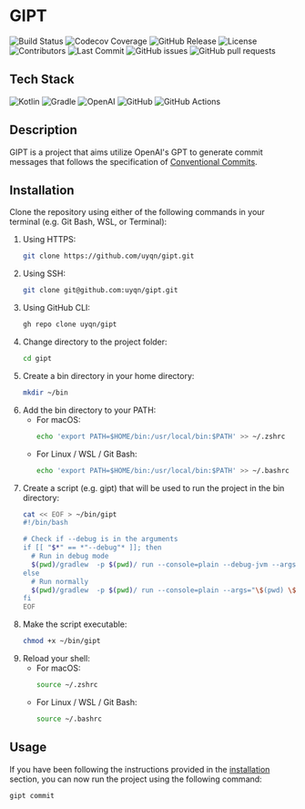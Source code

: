 # GIPT
![Build Status](https://github.com/uyqn/gipt/actions/workflows/ci.yml/badge.svg)
![Codecov Coverage](https://codecov.io/gh/uyqn/gipt/branch/main/graph/badge.svg)
![GitHub Release](https://img.shields.io/github/v/release/uyqn/gipt)
![License](https://img.shields.io/github/license/uyqn/gipt)
![Contributors](https://img.shields.io/github/contributors/uyqn/gipt)
![Last Commit](https://img.shields.io/github/last-commit/uyqn/gipt)
![GitHub issues](https://img.shields.io/github/issues/uyqn/gipt)
![GitHub pull requests](https://img.shields.io/github/issues-pr/uyqn/gipt)

## Tech Stack
![Kotlin](https://img.shields.io/badge/Kotlin-%230095D5.svg?style=for-the-badge&logo=kotlin&logoColor=white)
![Gradle](https://img.shields.io/badge/Gradle-%2302303A.svg?style=for-the-badge&logo=gradle&logoColor=white)
![OpenAI](https://img.shields.io/badge/OpenAI-%23007ACC.svg?style=for-the-badge&logo=openai&logoColor=white)
![GitHub](https://img.shields.io/badge/GitHub-%23121011.svg?style=for-the-badge&logo=github&logoColor=white)
![GitHub Actions](https://img.shields.io/badge/GitHub_Actions-%232671E5.svg?style=for-the-badge&logo=github-actions&logoColor=white)

## Description
GIPT is a project that aims utilize OpenAI's GPT to generate commit messages that follows the specification of [Conventional Commits](https://www.conventionalcommits.org/en/v1.0.0/).

## Installation
Clone the repository using either of the following commands in your terminal (e.g. Git Bash, WSL, or Terminal):
1. Using HTTPS:
    ```bash
    git clone https://github.com/uyqn/gipt.git
    ```
2. Using SSH:
    ```bash
    git clone git@github.com:uyqn/gipt.git 
    ```
3. Using GitHub CLI:
    ```bash
    gh repo clone uyqn/gipt
    ```
4. Change directory to the project folder:
    ```bash
    cd gipt
    ```
5. Create a bin directory in your home directory:
    ```bash
    mkdir ~/bin
    ```
6. Add the bin directory to your PATH:
   - For macOS:
       ```bash
       echo 'export PATH=$HOME/bin:/usr/local/bin:$PATH' >> ~/.zshrc
       ```
   - For Linux / WSL / Git Bash: 
        ```bash
        echo 'export PATH=$HOME/bin:/usr/local/bin:$PATH' >> ~/.bashrc
        ```
7. Create a script (e.g. gipt) that will be used to run the project in the bin directory:
    ```bash
   cat << EOF > ~/bin/gipt
    #!/bin/bash

    # Check if --debug is in the arguments
    if [[ "$*" == *"--debug"* ]]; then
      # Run in debug mode
      $(pwd)/gradlew  -p $(pwd)/ run --console=plain --debug-jvm --args="\$(pwd) \$*"
    else
      # Run normally
      $(pwd)/gradlew  -p $(pwd)/ run --console=plain --args="\$(pwd) \$*"
    fi
    EOF
    ```
8. Make the script executable:
    ```bash
    chmod +x ~/bin/gipt
    ```
9. Reload your shell:
   - For macOS:
       ```bash
       source ~/.zshrc
       ```
   - For Linux / WSL / Git Bash:
        ```bash
        source ~/.bashrc
        ```
## Usage
If you have been following the instructions provided in the [installation](#installation) section, you can now run the project using the following command:
```bash
gipt commit
```